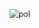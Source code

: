 ![pol](https://user-images.githubusercontent.com/73176377/132608949-b5ac7a7e-d211-4e5f-9778-cf17e3383b5c.jpg)

